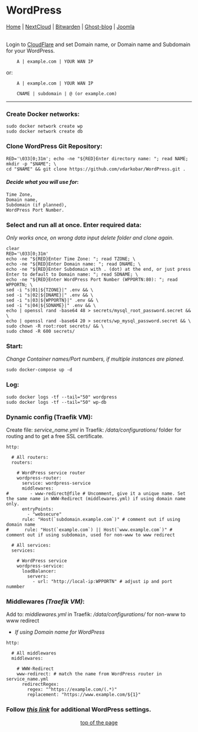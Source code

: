 # WordPress
  
<p align="left">
  <a href="https://github.com/vdarkobar/Home_Cloud#small-home-cloud">Home</a> |
  <a href="https://github.com/vdarkobar/NextCloud#nextcloud">NextCloud</a> |
  <a href="https://github.com/vdarkobar/Bitwarden#bitwarden">Bitwarden</a> |
  <a href="https://github.com/vdarkobar/Ghost-blog#ghost-blog">Ghost-blog</a> |
  <a href="https://github.com/vdarkobar/Portainer">Joomla</a>  
  <br><br>
</p>  
  
Login to <a href="https://dash.cloudflare.com/">CloudFlare</a> and set Domain name, or Domain name and Subdomain for your WordPress.
```
    A | example.com | YOUR WAN IP
```
or:
```
    A | example.com | YOUR WAN IP
```
```
    CNAME | subdomain | @ (or example.com)
```

---

### Create Docker networks:
```
sudo docker network create wp
sudo docker network create db
```
### Clone WordPress Git Repository:
```
RED='\033[0;31m'; echo -ne "${RED}Enter directory name: "; read NAME; mkdir -p "$NAME"; \
cd "$NAME" && git clone https://github.com/vdarkobar/WordPress.git .
```
  
#### *Decide what you will use for*:
```
Time Zone,
Domain name,
Subdomain (if planned),
WordPress Port Number.
```
  
### Select and run all at once. Enter required data:
*Only works once, on wrong data input delete folder and clone again*.
```
clear
RED='\033[0;31m'
echo -ne "${RED}Enter Time Zone: "; read TZONE; \
echo -ne "${RED}Enter Domain name: "; read DNAME; \
echo -ne "${RED}Enter Subdomain with . (dot) at the end, or just press Enter to default to Domain name: "; read SDNAME; \
echo -ne "${RED}Enter WordPress Port Number (WPPORTN:80): "; read WPPORTN; \
sed -i "s|01|${TZONE}|" .env && \
sed -i "s|02|${DNAME}|" .env && \
sed -i "s|03|${WPPORTN}|" .env && \
sed -i "s|04|${SDNAME}|" .env && \
echo | openssl rand -base64 48 > secrets/mysql_root_password.secret && \
echo | openssl rand -base64 20 > secrets/wp_mysql_password.secret && \
sudo chown -R root:root secrets/ && \
sudo chmod -R 600 secrets/
```
    
### Start:  
*Change Container names/Port numbers, if multiple instances are planed.*
```
sudo docker-compose up -d
```
### Log:
```
sudo docker logs -tf --tail="50" wordpress
sudo docker logs -tf --tail="50" wp-db
```
  
### Dynamic config (Traefik VM):
Create file: *service_name.yml* in Traefik: */data/configurations/* folder for routing and to get a free SSL certificate.

```
http:

  # All routers:
  routers:

    # WordPress service router
    wordpress-router:
      service: wordpress-service
      middlewares:
#        - www-redirect@file # Uncomment, give it a unique name. Set the same name in WWW-Redirect (middlewares.yml) if using domain name only.
      entryPoints:
        - "websecure"
      rule: "Host(`subdomain.example.com`)" # comment out if using domain name
#      rule: "Host(`example.com`) || Host(`www.example.com`)" # comment out if using subdomain, used for non-www to www redirect

  # All services:
  services:

    # WordPress service
    wordpress-service:
      loadBalancer:
        servers:
          - url: "http://local-ip:WPPORTN" # adjust ip and port nummber

```
  
### Middlewares *(Traefik VM)*:
Add to: *middlewares.yml* in Traefik: */data/configurations/* for non-www to www redirect  
  
* *If using Domain name for WordPress*
```
http:

  # All middlewares
  middlewares:
  
    # WWW-Redirect
    www-redirect: # match the name from WordPress router in service_name.yml
      redirectRegex:
        regex: "^https://example.com/(.*)"
        replacement: "https://www.example.com/${1}"
```  
  
### Follow <i><a href="https://github.com/vdarkobar/shared/blob/main/WordPress.md">this link</a></i> for additional WordPress settings.  
  
  
<p align="center">
<a href="https://github.com/vdarkobar/WordPress#wordpress">top of the page</a>
</p>
